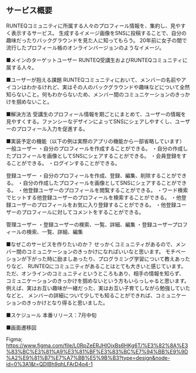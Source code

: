 
## サービス概要
RUNTEQコミュニティに所属する人々のプロフィール情報を、集約し、見やすく表示するサービス。
生成するイメージ画像をSNSに投稿することで、自分の趣味だったりバックグラウンドを見た人に知ってもらう。
20年前に女子の間で流行したプロフィール帳のオンラインバージョンのようなイメージ。

■メインのターゲットユーザー
RUNTEQ受講生およびRUNTEQコミュニティに属する人々。

■ユーザーが抱える課題
RUNTEQコミュニティにおいて、メンバーの名前やアイコンはわかるけれど、実はその人のバックグラウンドや趣味などについて全然知らないこと。何もわからないため、メンバー間のコミュニケーションのきっかけを掴めないこと。

■解決方法
受講生のプロフィール情報を期ごとにまとめて、ユーザーの情報を見やすくする。ファンシーなデザインによってSNSにシェアしやすくし、ユーザーのプロフィール入力を促進する。


■実装予定の機能（以下の例は実際のアプリの機能から一部省略しています）
一般ユーザー
・自分のプロフィールを作成することができる。
・自分の作成したプロフィールを画像としてSNSにシェアすることができる。
・会員登録をすることができる。
・ログインすることができる。

登録ユーザー
・自分のプロフィールを作成、登録、編集、削除することができる。
・自分の作成したプロフィールを画像としてSNSにシェアすることができる。
・他登録ユーザーのプロフィールを閲覧することができる。
・ワード検索でヒットする他登録ユーザーのプロフィールを検索することができる。
・他登録ユーザーのプロフィールをお気に入り登録することができる。
・他登録ユーザーのプロフィールに対してコメントをすることができる。

管理ユーザー
・登録ユーザーの検索、一覧、詳細、編集
・登録ユーザープロフィールの検索、一覧、詳細、編集

■なぜこのサービスを作りたいのか？
せっかくコミュニティがあるので、メンバー間のコミュニケーションのきっかけになればいいなと思います。
モチベーションが下がった時に励ましあったり、プログラミング学習について教えあったりなど、
RUNTEQにコミュニティがあることはとても大きいと感じています。
ただ、オンラインのコミュニティというところもあり、相手の情報を知らず、
コミュニケーションのきっかけを掴めないという方もいらっしゃると思います。
例えば、実はお互い趣味が一緒だった、実はお互い子育てしながら勉強していたなどと、
メンバーの詳細について少しでも知ることができれば、コミュニケーションのきっかけとなり得ると思いました。

■スケジュール
本番リリース：7月中旬

■画面遷移図

Figma;
https://www.figma.com/file/L0RpZeERJHlOjxBs6HKg6T/%E3%82%8A%E3%83%BC%E3%81%A9%E3%81%BF%E3%83%BC%E7%94%BB%E9%9D%A2%E9%81%B7%E7%A7%BB%E5%9B%B3?type=design&node-id=0%3A1&t=QDIBh9qhLFArD4o4-1


